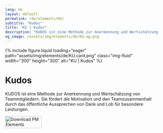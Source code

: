 ```yaml
---
lang: de
layout: default
permalink: /de/elements/KU/
subtitle: "Kudos"
title: "KU | Kudos"
description: "KUDOS ist eine Methode zur Anerkennung und Wertschätzung von Teammitgliedern. Sie fördert die Motivation und den Teamzusammenhalt durch das öffentliche Aussprechen von Dank und Lob für besondere Leistungen."
og_image: /assets/img/elements/de/KU.og.png
---
```


{% include figure.liquid loading="eager" path="assets/img/elements/de/KU.card.png" class="img-fluid" width="300" height="300" alt="KU | Kudos" %}

# Kudos

KUDOS ist eine Methode zur Anerkennung und Wertschätzung von Teammitgliedern. Sie fördert die Motivation und den Teamzusammenhalt durch das öffentliche Aussprechen von Dank und Lob für besondere Leistungen.

<a href="https://apps.apple.com/app/apple-store/id6738084498?pt=127441684&ct=website&mt=8">
  <img src="{{ "assets/img/en/appstore.png" | relative_url }}" width="120" height="40" alt="Download PM Elements">
</a>

